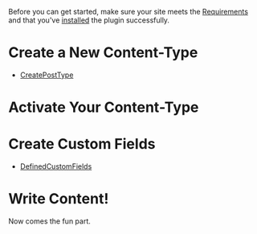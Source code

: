 Before you can get started, make sure your site meets the [Requirements](Requirements.md) and that you've [installed](Installation.md) the plugin successfully.

# Create a New Content-Type #

  * [CreatePostType](CreatePostType.md)



# Activate Your Content-Type #

# Create Custom Fields #

  * [DefinedCustomFields](DefinedCustomFields.md)

# Write Content! #

Now comes the fun part.